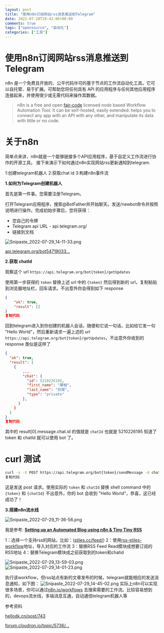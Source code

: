 ```yaml
---
layout: post
title: "使用n8n订阅网站rss消息推送到Telegram"
date: 2022-07-28T19:42:06+08:00
comments: true
tags: ["opensource", "自动化"]
categories: ["工具"]
---
```


# 使用n8n订阅网站rss消息推送到Telegram

n8n 是一个免费且开放的、公平代码许可的基于节点的工作流自动化工具。它可以自托管、易于扩展。可帮助您将任何具有 API 的应用程序与任何其他应用程序连接起来，并使用很少或无需代码来操作其数据。

> n8n is a free and open [fair-code](https://link.juejin.cn/?target=http%3A%2F%2Ffaircode.io%2F) licensed node based Workflow Automation Tool. It can be self-hosted, easily extended. helps you to connect any app with an API with any other, and manipulate its data with little or no code.

# 关于n8n

简单点来讲，n8n就是一个能够链接多个API应用程序，基于自定义工作流进行协作的开源工具。
接下来演示下如何通过n8n实现网站rss更新通知到telegram.

1:创建telegram机器人
2:获取chat id
3:构建n8n事件流

**1.如何为Telegram创建机器人**

首先是第一件事。您需要注册Telegram。

打开Telegram应用程序，搜索@BotFather并开始聊天。发送/newbot命令并按照说明进行操作。完成初始步骤后，您将获得：

- 您自己的令牌
- Telegram api URL - api.telegram.org/
- 链接到文档

![Snipaste_2022-07-29_14-11-33.png](https://p3-juejin.byteimg.com/tos-cn-i-k3u1fbpfcp/f59ca61b6f0d40e1ba0ed04e609ddab5~tplv-k3u1fbpfcp-zoom-in-crop-mark:4536:0:0:0.awebp)

[api.telegram.org/bot54719033…](https://link.juejin.cn/?target=https%3A%2F%2Fapi.telegram.org%2Fbot5471903376%3AAAF7XmoadmlkFiLKgRA1SnQKcP23MkrKN7I%2FgetUpdates)

**2.获取 chatId**

观察这个 url `https://api.telegram.org/bot{token}/getUpdates`

使用第一步获得的 `token` 替换上述 url 中的 `{token}` 然后得到新的 url，复制粘贴到浏览器地址栏，回车请求。不出意外你会得到如下 response

```json
{
    "ok": true,
    "result": []
}
复制代码
```

回到telegram进入到你创建的机器人会话，随便和它说一句话，比如给它发一句 "Hello World"，然后重新请求一遍上述的 url `https://api.telegram.org/bot{token}/getUpdates`，不出意外你收到的 response 类似是这样了

```json
{
  "ok": true,
  "result": [
    {
        ...
        "chat": {
          "id": 5210226195,
          "first_name": "摩根",
          "last_name": "侦探",
          "type": "private"
        },
      }
    }
  ]
}
复制代码
```

其中的 result[0].message.chat.id 的值就是 `chatId` 也就是 5210226195
知道了 token 和 chatId 就可以使用 bot 了。

# curl 测试

```bash
curl -s -X POST https://api.telegram.org/bot{token}/sendMessage -d chat_id={chatId} -d text="Hello World"
复制代码
```

这是发送 post 请求。使用实际的 `token` 和 `chatId` 替换 shell command 中的 `{token}` 和 `{chatId}`
不出意外，你的 bot 会收到 "Hello World"，恭喜，这已经成功了！

**3.搭建n8n流水线**

![Snipaste_2022-07-29_11-36-56.png](https://p3-juejin.byteimg.com/tos-cn-i-k3u1fbpfcp/3a29f493f9ef41bcb716aa3087ee27c2~tplv-k3u1fbpfcp-zoom-in-crop-mark:4536:0:0:0.awebp)

我是参考: **[Setting up an Automated Blog using n8n & Tiny Tiny RSS](https://link.juejin.cn/?target=https%3A%2F%2Fforum.cloudron.io%2Ftopic%2F5736%2Fsetting-up-an-automated-blog-using-n8n-tiny-tiny-rss)**

1：选择一个支持rss的网站，比如：([stiles.cc/feed/](https://link.juejin.cn/?target=http%3A%2F%2Fstiles.cc%2Ffeed%2F))
2：使用[rss-stiles-workflow](https://link.juejin.cn/?target=https%3A%2F%2Fwww.notion.so%2F7b02a7745abf4350ba2e5839800fe039)地址，导入对应的工作流
3：替换RSS Feed Read模块成想要订阅的RSS地址
4：替换Telegram模块成之前获取到的token和chatid

![Snipaste_2022-07-29_13-59-03.png](https://p3-juejin.byteimg.com/tos-cn-i-k3u1fbpfcp/eabfd220952d47fd93ce7edca2125e72~tplv-k3u1fbpfcp-zoom-in-crop-mark:4536:0:0:0.awebp)
![Snipaste_2022-07-29_14-01-23.png](https://p3-juejin.byteimg.com/tos-cn-i-k3u1fbpfcp/66885be7c504413a8cf268c51c9ca028~tplv-k3u1fbpfcp-zoom-in-crop-mark:4536:0:0:0.awebp)

执行该workflow，但rss站点有新的文章发布的时候，telegram就能相应的发送消息通知，如下图：
![Snipaste_2022-07-29_14-45-02.png](https://p3-juejin.byteimg.com/tos-cn-i-k3u1fbpfcp/61b8d3e869db449586de213447029898~tplv-k3u1fbpfcp-zoom-in-crop-mark:4536:0:0:0.awebp)
实际上n8n可以实现很多场景，你可以通过[n8n.io/workflows](https://link.juejin.cn/?target=https%3A%2F%2Fn8n.io%2Fworkflows%2F) 去搜索需要的工作流。比较容易想到的，devops流水线，多端消息互通，自动通信telegram机器人等

参考资料

[hellodk.cn/post/743](https://link.juejin.cn/?target=https%3A%2F%2Fhellodk.cn%2Fpost%2F743)

[forum.cloudron.io/topic/5736/…](https://link.juejin.cn/?target=https%3A%2F%2Fforum.cloudron.io%2Ftopic%2F5736%2Fsetting-up-an-automated-blog-using-n8n-tiny-tiny-rss)
